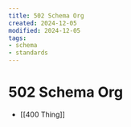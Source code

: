 ```yaml
---
title: 502 Schema Org
created: 2024-12-05
modified: 2024-12-05
tags:
- schema
- standards
---
```

# 502 Schema Org
- [[400 Thing]]